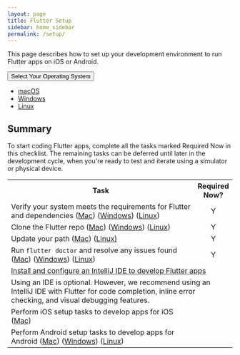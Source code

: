 ```yaml
---
layout: page
title: Flutter Setup
sidebar: home_sidebar
permalink: /setup/
---
```


This page describes how to set up your development environment to run Flutter apps on
iOS or Android.

<div class="dropdown">
  <button class="btn btn-primary dropdown-toggle" type="button" data-toggle="dropdown">Select Your Operating System
  <span class="caret"></span></button>
  <ul class="dropdown-menu">
    <li class="mac"><a href="/setup-macos">macOS</a></li>
    <li class="win"><a href="/setup-windows">Windows</a></li>
    <li class="linux"><a href="/setup-linux">Linux</a></li>
  </ul>
</div>

## Summary
To start coding Flutter apps, complete all the tasks marked Required Now in this checklist.
The remaining tasks can be deferred until later in the development cycle, when you're ready
to test and iterate using a simulator or physical device.

<div class="flutter-table">
<table>
 <tr><th>Task</th><th>Required Now?</th></tr>
 <tr>
  <td style="width:1600px;">Verify your system meets the requirements for Flutter and dependencies (<a href="/setup-macos/#system-requirements">Mac</a>) (<a href="/setup-windows/#system-requirements">Windows</a>) (<a href="/setup-linux/#system-requirements">Linux</a>)</td><td align="center">Y</td>
 </tr>
 <tr>
  <td>Clone the Flutter repo (<a href="/setup-macos/#clone-the-repo">Mac</a>) (<a href="/setup-windows/#clone-the-repo">Windows</a>) (<a href="/setup-linux/#clone-the-repo">Linux</a>)</td><td align="center">Y</td>
 </tr>
 <tr>
  <td>Update your path (<a href="/setup-macos/#update-your-path">Mac</a>) (<a href="/setup-linux/#update-your-path">Linux)</a></td><td align="center">Y</td>
 </tr>
 <tr>
   <td>Run <code>flutter doctor</code> and resolve any issues found (<a href="/setup-macos/#run-flutter-doctor">Mac</a>) (<a href="/setup-windows/#run-flutter-doctor">Windows</a>) (<a href="/setup-linux/#run-flutter-doctor">Linux</a>)</td><td align="center">Y</td>
 </tr>
 <tr>
   <td colspan="2"><a href="/intellij-setup/">Install and configure an IntelliJ IDE to develop Flutter apps</a></td>
 </tr>
 <tr><td class="alert-warning" colspan="2">Using an IDE is optional. However, we recommend using an IntelliJ IDE with Flutter for code completion, 
inline error checking, and visual debugging features.</td>
 </tr>
 <tr>
   <td>Perform iOS setup tasks to develop apps for iOS (<a href="/setup-macos/#ios-setup">Mac</a>)</td><td align="center"></td>
 </tr>
 <tr>
   <td>Perform Android setup tasks to develop apps for Android (<a href="/setup-macos/#android-setup">Mac</a>) (<a href="/setup-windows/#android-setup">Windows</a>) (<a href="/setup-linux/#android-setup">Linux</a>)</td><td align="center"></td>
 </tr>
</table>
</div>

